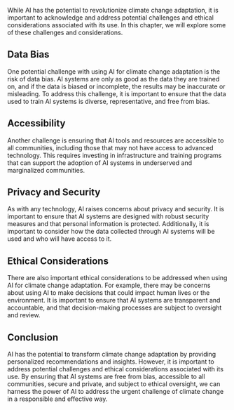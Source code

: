 
While AI has the potential to revolutionize climate change adaptation, it is important to acknowledge and address potential challenges and ethical considerations associated with its use. In this chapter, we will explore some of these challenges and considerations.

Data Bias
---------

One potential challenge with using AI for climate change adaptation is the risk of data bias. AI systems are only as good as the data they are trained on, and if the data is biased or incomplete, the results may be inaccurate or misleading. To address this challenge, it is important to ensure that the data used to train AI systems is diverse, representative, and free from bias.

Accessibility
-------------

Another challenge is ensuring that AI tools and resources are accessible to all communities, including those that may not have access to advanced technology. This requires investing in infrastructure and training programs that can support the adoption of AI systems in underserved and marginalized communities.

Privacy and Security
--------------------

As with any technology, AI raises concerns about privacy and security. It is important to ensure that AI systems are designed with robust security measures and that personal information is protected. Additionally, it is important to consider how the data collected through AI systems will be used and who will have access to it.

Ethical Considerations
----------------------

There are also important ethical considerations to be addressed when using AI for climate change adaptation. For example, there may be concerns about using AI to make decisions that could impact human lives or the environment. It is important to ensure that AI systems are transparent and accountable, and that decision-making processes are subject to oversight and review.

Conclusion
----------

AI has the potential to transform climate change adaptation by providing personalized recommendations and insights. However, it is important to address potential challenges and ethical considerations associated with its use. By ensuring that AI systems are free from bias, accessible to all communities, secure and private, and subject to ethical oversight, we can harness the power of AI to address the urgent challenge of climate change in a responsible and effective way.

